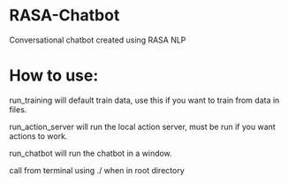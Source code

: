 # RASA-Chatbot
Conversational chatbot created using RASA NLP

# How to use:
run_training will default train data, use this if you want to train from data in files.

run_action_server will run the local action server, must be run if you want actions to work.

run_chatbot will run the chatbot in a window.

call from terminal using ./<file> when in root directory
